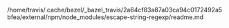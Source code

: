 /home/travis/.cache/bazel/_bazel_travis/2a64cf83a87a03ca94c0172492a5bfea/external/npm/node_modules/escape-string-regexp/readme.md